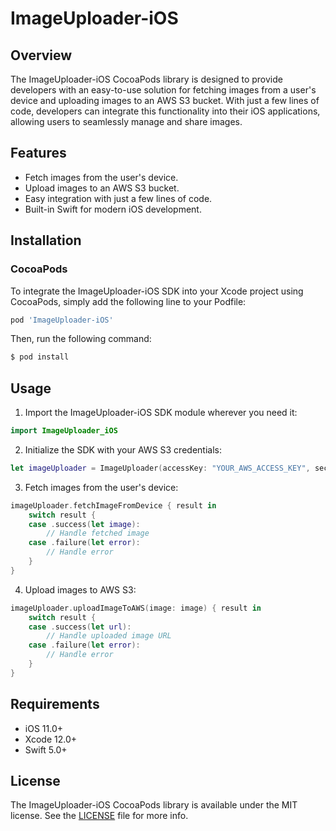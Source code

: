 # ImageUploader-iOS

## Overview

The ImageUploader-iOS CocoaPods library is designed to provide developers with an easy-to-use solution for fetching images from a user's device and uploading images to an AWS S3 bucket. With just a few lines of code, developers can integrate this functionality into their iOS applications, allowing users to seamlessly manage and share images.

## Features

- Fetch images from the user's device.
- Upload images to an AWS S3 bucket.
- Easy integration with just a few lines of code.
- Built-in Swift for modern iOS development.

## Installation

### CocoaPods

To integrate the ImageUploader-iOS SDK into your Xcode project using CocoaPods, simply add the following line to your Podfile:

```ruby
pod 'ImageUploader-iOS'
```

Then, run the following command:

```bash
$ pod install
```

## Usage

1. Import the ImageUploader-iOS SDK module wherever you need it:

```swift
import ImageUploader_iOS
```

2. Initialize the SDK with your AWS S3 credentials:

```swift
let imageUploader = ImageUploader(accessKey: "YOUR_AWS_ACCESS_KEY", secretKey: "YOUR_AWS_SECRET_KEY", bucketName: "YOUR_AWS_BUCKET_NAME")
```

3. Fetch images from the user's device:

```swift
imageUploader.fetchImageFromDevice { result in
    switch result {
    case .success(let image):
        // Handle fetched image
    case .failure(let error):
        // Handle error
    }
}
```

4. Upload images to AWS S3:

```swift
imageUploader.uploadImageToAWS(image: image) { result in
    switch result {
    case .success(let url):
        // Handle uploaded image URL
    case .failure(let error):
        // Handle error
    }
}
```

## Requirements

- iOS 11.0+
- Xcode 12.0+
- Swift 5.0+

## License

The ImageUploader-iOS CocoaPods library is available under the MIT license. See the [LICENSE](LICENSE) file for more info.
```
